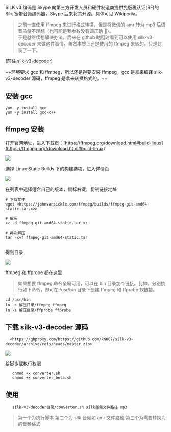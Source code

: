 #

SILK v3 编码是 Skype 向第三方开发人员和硬件制造商提供免版税认证(RF)的 Silk 宽带音频编码器，Skype 后来将其开源。具体可见 Wikipedia。

> 之前一直使用 ffmpeg 来进行格式转换，但是将微信的 amr 转为 mp3 后语音质量不理想（也可能是我参数没有调正确 🤪）。  
> 于是就继续想解决办法，后来在 github 瞎逛时看到可以使用 silk-v3-decoder 来做这件事情。虽然本质上还是使用的 ffmpeg 来转的，只是封装了一下。

([前往 silk-v3-decoder](https://github.com/kn007/silk-v3-decoder))

++环境要求 gcc 和 ffmpeg，所以还是得要安装 ffmpeg，gcc 是拿来编译 silk-v3-decoder 源码，ffmpeg 是拿来转换格式的。++

## 安装 gcc

```text
yum -y install gcc
yum -y install gcc-c++

```

## ffmpeg 安装

打开官网地址，进入下载页：[https://ffmpeg.org/download.html#build-linux](https://ffmpeg.org/download.html#build-linux)

![](https://blog-file.hehouhui.cn/202203172321911.png)

选择 Linux Static Builds 下的构建选项，进入详情页

![](https://blog-file.hehouhui.cn/202203172323866.png)

在列表中选择适合自己的版本，鼠标右键，复制链接地址

```text
# 下载文件
wget <https://johnvansickle.com/ffmpeg/builds/ffmpeg-git-amd64-static.tar.xz>

# 解压
xz -d ffmpeg-git-amd64-static.tar.xz

# 再次解压
tar -xvf ffmpeg-git-amd64-static.tar


```

得到目录

![](https://blog-file.hehouhui.cn/202203172329558.png)

ffmpeg 和 ffprobe 都在这里

> 如果想要 ffmpeg 命令全局可用，可以在 bin 目录加个链接。比如，分别执行如下命令，即可在:/usr/bin 目录下创建 ffmpeg 和 ffprobe 软链接。

```text
cd /usr/bin
ln -s 解压目录/ffmpeg ffmpeg
ln -s 解压目录/ffprobe ffprobe

```

## 下载 silk-v3-decoder 源码

```text
  <https://ghproxy.com/https://github.com/kn007/silk-v3-decoder/archive/refs/heads/master.zip>

```

![](https://blog-file.hehouhui.cn/202203172333398.png)

给脚步赋执行权限

```text
   chmod +x converter.sh
   chmod +x converter_beta.sh

```

## 使用

```text
   silk-v3-decoder目录/converter.sh silk音频文件路径 mp3

```

> 第一个为执行脚本 第二个为 silk 音频如 amr 文件路径 第三个为需要转换为的音频格式
